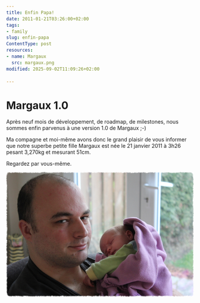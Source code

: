 ```yaml
---
title: Enfin Papa!
date: 2011-01-21T03:26:00+02:00
tags:
- family
slug: enfin-papa
ContentType: post
resources:
- name: Margaux
  src: margaux.png
modified: 2025-09-02T11:09:26+02:00

---
```


# Margaux 1.0

Après neuf mois de développement, de roadmap, de milestones, nous sommes enfin parvenus à une version 1.0 de Margaux ;-)

Ma compagne et moi-même avons donc le grand plaisir de vous informer que notre superbe petite fille Margaux est née le 21 janvier 2011 à 3h26 pesant 3,270kg et mesurant 51cm.

Regardez par vous-même.

![Margaux](margaux.png)
